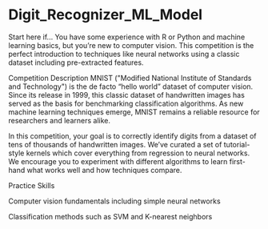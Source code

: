 # Digit_Recognizer_ML_Model

Start here if...
You have some experience with R or Python and machine learning basics, but you’re new to computer vision. This competition is the perfect introduction to techniques like neural networks using a classic dataset including pre-extracted features.


Competition Description
MNIST ("Modified National Institute of Standards and Technology") is the de facto “hello world” dataset of computer vision. Since its release in 1999, this classic dataset of handwritten images has served as the basis for benchmarking classification algorithms. As new machine learning techniques emerge, MNIST remains a reliable resource for researchers and learners alike.


In this competition, your goal is to correctly identify digits from a dataset of tens of thousands of handwritten images. We’ve curated a set of tutorial-style kernels which cover everything from regression to neural networks. We encourage you to experiment with different algorithms to learn first-hand what works well and how techniques compare.


Practice Skills


Computer vision fundamentals including simple neural networks

Classification methods such as SVM and K-nearest neighbors
